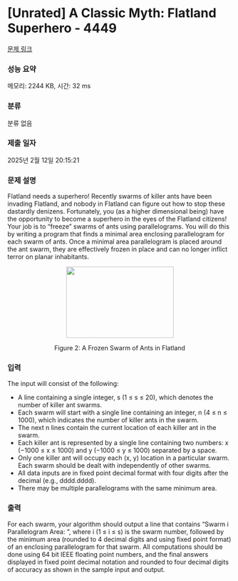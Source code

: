 # [Unrated] A Classic Myth: Flatland Superhero - 4449 

[문제 링크](https://www.acmicpc.net/problem/4449) 

### 성능 요약

메모리: 2244 KB, 시간: 32 ms

### 분류

분류 없음

### 제출 일자

2025년 2월 12일 20:15:21

### 문제 설명

<p>Flatland needs a superhero! Recently swarms of killer ants have been invading Flatland, and nobody in Flatland can figure out how to stop these dastardly denizens. Fortunately, you (as a higher dimensional being) have the opportunity to become a superhero in the eyes of the Flatland citizens! Your job is to “freeze” swarms of ants using parallelograms. You will do this by writing a program that finds a minimal area enclosing parallelogram for each swarm of ants. Once a minimal area parallelogram is placed around the ant swarm, they are effectively frozen in place and can no longer inflict terror on planar inhabitants.</p>

<p style="text-align: center;"><img alt="" src="https://www.acmicpc.net/upload/images2/superhero.png" style="height:160px; width:241px"></p>

<p style="text-align: center;">Figure 2: A Frozen Swarm of Ants in Flatland</p>

### 입력 

 <p>The input will consist of the following:</p>

<ul>
	<li>A line containing a single integer, s (1 ≤ s ≤ 20), which denotes the number of killer ant swarms.</li>
	<li>Each swarm will start with a single line containing an integer, n (4 ≤ n ≤ 1000), which indicates the number of killer ants in the swarm.</li>
	<li>The next n lines contain the current location of each killer ant in the swarm.</li>
	<li>Each killer ant is represented by a single line containing two numbers: x (−1000 ≤ x ≤ 1000) and y (−1000 ≤ y ≤ 1000) separated by a space.</li>
	<li>Only one killer ant will occupy each (x, y) location in a particular swarm. Each swarm should be dealt with independently of other swarms.</li>
	<li>All data inputs are in fixed point decimal format with four digits after the decimal (e.g., dddd.dddd).</li>
	<li>There may be multiple parallelograms with the same minimum area.</li>
</ul>

### 출력 

 <p>For each swarm, your algorithm should output a line that contains “Swarm i Parallelogram Area: ”, where i (1 ≤ i ≤ s) is the swarm number, followed by the minimum area (rounded to 4 decimal digits and using fixed point format) of an enclosing parallelogram for that swarm. All computations should be done using 64 bit IEEE floating point numbers, and the final answers displayed in fixed point decimal notation and rounded to four decimal digits of accuracy as shown in the sample input and output.</p>

